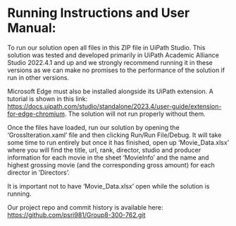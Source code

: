 # Running Instructions and User Manual:
To run our solution open all files in this ZIP file in UiPath Studio. This solution was tested and developed primarily in UiPath Academic Alliance Studio 2022.4.1 and up and we strongly recommend running it in these versions as we can make no promises to the performance of the solution if run in other versions. 

Microsoft Edge must also be installed alongside its UiPath extension. A tutorial is shown in this link: https://docs.uipath.com/studio/standalone/2023.4/user-guide/extension-for-edge-chromium. The solution will not run properly without them.

Once the files have loaded, run our solution by opening the ‘GrossIteration.xaml’ file and then clicking Run/Run File/Debug. It will take some time to run entirely but once it has finished, open up ‘Movie_Data.xlsx’ where you will find the title, url, rank, director, studio and producer information for each movie in the sheet ‘MovieInfo’ and the name and highest grossing movie (and the corresponding gross amount) for each director in ’Directors’. 

It is important not to have ‘Movie_Data.xlsx’ open while the solution is running.

Our project repo and commit history is available here:
https://github.com/psri981/Group8-300-762.git 
